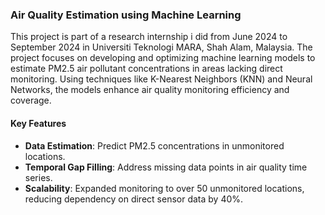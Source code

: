 ### Air Quality Estimation using Machine Learning

This project is part of a research internship i did from June 2024 to September 2024 in Universiti Teknologi MARA, Shah Alam, Malaysia. The project focuses on developing and optimizing machine learning models to estimate PM2.5 air pollutant concentrations in areas lacking direct monitoring. Using techniques like K-Nearest Neighbors (KNN) and Neural Networks, the models enhance air quality monitoring efficiency and coverage.

#### Key Features
- **Data Estimation**: Predict PM2.5 concentrations in unmonitored locations.
- **Temporal Gap Filling**: Address missing data points in air quality time series.
- **Scalability**: Expanded monitoring to over 50 unmonitored locations, reducing dependency on direct sensor data by 40%.
